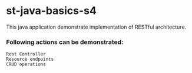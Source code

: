 # st-java-basics-s4
This java application demonstrate implementation of RESTful architecture.

### Following actions can be demonstrated:
    Rest Controller
    Resource endpoints
    CRUD operations
    
    
